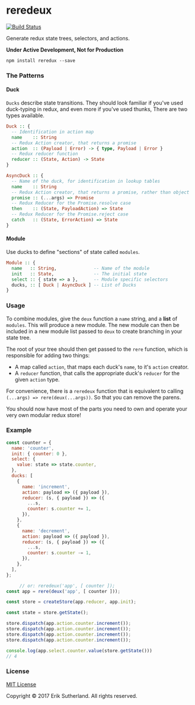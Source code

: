 reredeux
========

[![Build Status](https://travis-ci.org/MrRacoon/reredeux.svg?branch=master)](https://travis-ci.org/MrRacoon/reredeux)

Generate redux state trees, selectors, and actions.

**Under Active Development, Not for Production**

`npm install reredux --save`

### The Patterns

#### Duck

`Ducks` describe state transitions. They should look familiar if you've used
duck-typing in redux, and even more if you've used thunks, There are two types available.

```Haskell
Duck :: {
  -- Identification in action map
  name    :: String
  -- Redux Action creator, that returns a promise
  action  :: (Payload | Error) -> { type, Payload | Error }
  -- Redux reducer function
  reducer :: (State, Action) -> State
}

AsyncDuck :: {
  -- Name of the duck, for identification in lookup tables
  name    :: String
  -- Redux Action creator, that returns a promise, rather than object
  promise :: (...args) => Promise
  -- Redux Reducer for the Promise.resolve case
  then    :: (State, PayloadAction) => State
  -- Redux Reducer for the Promise.reject case
  catch   :: (State, ErrorAction) => State
}
```

#### Module

Use ducks to define "sections" of state called `modules`.

```Haskell
Module :: {
  name   :: String,              -- Name of the module
  init   :: State,               -- The initial state
  select :: { state => a },      -- Module specific selectors
  ducks, :: [ Duck | AsyncDuck ] -- List of Ducks
}
```

### Usage

To combine modules, give the `deux` function a `name` string, and a **list** of
`modules`. This will produce a new module. The new module can then be included
in a new module list passed to `deux` to create branching in your state tree.

The root of your tree should then get passed to the `rere` function, which is
responsible for adding two things:

* A map called `action`, that maps each duck's `name`, to it's `action` creator.
* A `reducer` function, that calls the appropriate duck's `reducer` for the given `action` type.

For convenience, there is a `reredeux` function that is equivalent to calling
`(...args) => rere(deux(...args))`. So that you can remove the parens.

You should now have most of the parts you need to own and operate your very own
modular redux store!

### Example

```javascript
const counter = {
  name: 'counter',
  init: { counter: 0 },
  select: {
    value: state => state.counter,
  },
  ducks: [
    {
      name: 'increment',
      action: payload => ({ payload }),
      reducer: (s, { payload }) => ({
        ...s,
        counter: s.counter += 1,
      }),
    },
    {
      name: 'decrement',
      action: payload => ({ payload }),
      reducer: (s, { payload }) => ({
        ...s,
        counter: s.counter -= 1,
      }),
    },
  ],
};

     // or: reredeux('app', [ counter ]);
const app = rere(deux('app', [ counter ]));

const store = createStore(app.reducer, app.init);

const state = store.getState();

store.dispatch(app.action.counter.increment());
store.dispatch(app.action.counter.increment());
store.dispatch(app.action.counter.increment());
store.dispatch(app.action.counter.increment());

console.log(app.select.counter.value(store.getState()))
// 4
```

### License

[MIT License](http://opensource.org/licenses/MIT)

Copyright &copy; 2017 Erik Sutherland. All rights reserved.
